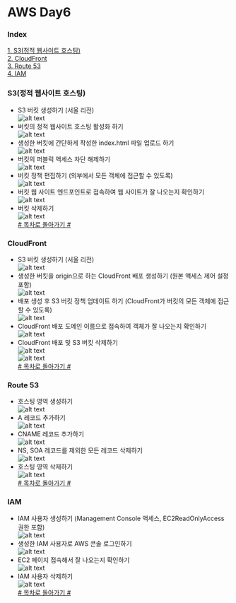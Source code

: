 # AWS Day6    

### Index   
[1. S3(정적 웹사이트 호스팅)](#s3정적-웹사이트-호스팅)    
[2. CloudFront](#cloudfront)    
[3. Route 53](#route-53)    
[4. IAM](#iam)  
  
### S3(정적 웹사이트 호스팅)  
- S3 버킷 생성하기 (서울 리전)  
![alt text](../../Images/AWS/Day_6/01_Create_Bucket.png)  
- 버킷의 정적 웹사이트 호스팅 활성화 하기  
![alt text](../../Images/AWS/Day_6/02_Activate_Static_Bucket.png)   
- 생성한 버킷에 간단하게 작성한 index.html 파일 업로드 하기  
![alt text](../../Images/AWS/Day_6/03_Upload_index_to_Bucket.png)   
- 버킷의 퍼블릭 액세스 차단 해제하기  
![alt text](../../Images/AWS/Day_6/04_Change_Policy_Bucket.png)   
- 버킷 정책 편집하기 (외부에서 모든 객체에 접근할 수 있도록)  
![alt text](../../Images/AWS/Day_6/05_Change_Policy_Bucket.png)   
- 버킷 웹 사이트 엔드포인트로 접속하여 웹 사이트가 잘 나오는지 확인하기  
![alt text](../../Images/AWS/Day_6/06_Change_Policy_Bucket.png)   
- 버킷 삭제하기    
![alt text](../../Images/AWS/Day_6/19_Delete_Bucket.png)    
[# 목차로 돌아가기 #](#aws-day6)  
  
### CloudFront  
  
- S3 버킷 생성하기 (서울 리전)  
![alt text](../../Images/AWS/Day_6/01_Create_Bucket.png)  
- 생성한 버킷을 origin으로 하는 CloudFront 배포 생성하기 (원본 액세스 제어 설정 포함)  
![alt text](../../Images/AWS/Day_6/08_CloudFront_Publish.png)   
- 배포 생성 후 S3 버킷 정책 업데이트 하기 (CloudFront가 버킷의 모든 객체에 접근할 수 있도록)  
![alt text](../../Images/AWS/Day_6/07_Change_Policy_Bucket.png)   
- CloudFront 배포 도메인 이름으로 접속하여 객체가 잘 나오는지 확인하기  
![alt text](../../Images/AWS/Day_6/09_CloudFront_Publish.png)   
- CloudFront 배포 및 S3 버킷 삭제하기    
![alt text](../../Images/AWS/Day_6/20_Delete_CloudFront.png)  
![alt text](../../Images/AWS/Day_6/19_Delete_Bucket.png)    
[# 목차로 돌아가기 #](#aws-day6)  
  
### Route 53  
  
- 호스팅 영역 생성하기    
![alt text](../../Images/AWS/Day_6/10_Create_HostingArea_Route53.png)   
- A 레코드 추가하기  
![alt text](../../Images/AWS/Day_6/11_A_Record_on_Route53.png)   
- CNAME 레코드 추가하기  
![alt text](../../Images/AWS/Day_6/12_Cname_Record_on_Route53.png)   
- NS, SOA 레코드를 제외한 모든 레코드 삭제하기    
![alt text](../../Images/AWS/Day_6/13_Delete_Records_Route53.png)   
- 호스팅 영역 삭제하기    
![alt text](../../Images/AWS/Day_6/18_Delete_HostingArea_Route53.png)    
[# 목차로 돌아가기 #](#aws-day6)  
  
### IAM  
  
- IAM 사용자 생성하기 (Management Console 액세스, EC2ReadOnlyAccess 권한 포함)  
![alt text](../../Images/AWS/Day_6/14_Create_User_IAM.png)   
- 생성한 IAM 사용자로 AWS 콘솔 로그인하기  
![alt text](../../Images/AWS/Day_6/15_Login_IAM.png)   
- EC2 페이지 접속해서 잘 나오는지 확인하기  
![alt text](../../Images/AWS/Day_6/16_Check_Login_IAM.png)   
- IAM 사용자 삭제하기    
![alt text](../../Images/AWS/Day_6/17_Delete_User_IAM.png)    
[# 목차로 돌아가기 #](#aws-day6)  